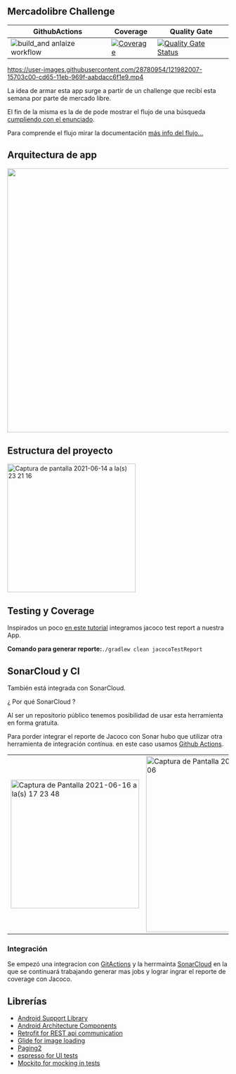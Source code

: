 ## Mercadolibre Challenge


| GithubActions | Coverage | Quality Gate|
|---------------|----------|-------------|
|![build_and anlaize workflow](https://github.com/RusinToustau/meli-challenge/actions/workflows/build_and_analyze.yml/badge.svg)|[![Coverage](https://sonarcloud.io/api/project_badges/measure?project=RusinToustau_meli-challenge&metric=coverage)](https://sonarcloud.io/dashboard?id=RusinToustau_meli-challenge)|[![Quality Gate Status](https://sonarcloud.io/api/project_badges/measure?project=RusinToustau_meli-challenge&metric=alert_status)](https://sonarcloud.io/dashboard?id=RusinToustau_meli-challenge)|


https://user-images.githubusercontent.com/28780954/121982007-15703c00-cd65-11eb-969f-aabdacc6f1e9.mp4

La idea de armar esta app surge a partir de un challenge que recibí esta semana por parte de mercado libre. 

El fin de la misma es la de de pode mostrar el flujo de una búsqueda [cumpliendo con el enunciado](https://github.com/RusinToustau/meli-challenge/blob/develop/docs/enunciado.md).

Para comprende el flujo mirar la documentación [más info del flujo...](https://github.com/RusinToustau/meli-challenge/blob/develop/docs/FLOW.md)


## Arquitectura de app

<img src="https://user-images.githubusercontent.com/28780954/121982153-5f592200-cd65-11eb-8ca6-837e42a42f2d.png" width="600">

## Estructura del proyecto

<img width="292" alt="Captura de pantalla 2021-06-14 a la(s) 23 21 16" src="https://user-images.githubusercontent.com/28780954/121983203-50736f00-cd67-11eb-9828-b48854d1995d.png">


## Testing y Coverage 

Inspirados un poco [en este tutorial](https://about.codecov.io/blog/code-coverage-for-android-development-using-kotlin-jacoco-github-actions-and-codecov/) integramos jacoco test report a nuestra App. 

**Comando para generar reporte:**`./gradlew clean jacocoTestReport`

## SonarCloud y CI

También está integrada con SonarCloud. 

¿ Por qué SonarCloud ?

Al ser un repositorio público tenemos posibilidad de usar esta herramienta en forma gratuita.  

Para porder integrar el reporte de Jacoco con Sonar hubo que utilizar otra herramienta de integración contínua. en este caso usamos [Github Actions](https://github.com/features/actions).


| |  |
| ------ | ------ |
| <img width="292" alt="Captura de Pantalla 2021-06-16 a la(s) 17 23 48" src="https://user-images.githubusercontent.com/28780954/122293398-584d2380-cecd-11eb-8a9a-c15a53cac867.png"> | <img width="400" alt="Captura de Pantalla 2021-06-16 a la(s) 18 16 06" src="https://user-images.githubusercontent.com/28780954/122295380-80d61d00-cecf-11eb-842a-60f95ff877bd.png"> |

### Integración

Se empezó una integracion con [GitActions](https://docs.github.com/es/actions) y la herrmainta [SonarCloud](https://sonarcloud.io/dashboard?id=RusinToustau_meli-challenge) en la que se continuará trabajando generar mas jobs y lograr ingrar el reporte de coverage con Jacoco. 


## Librerías
- [Android Support Library](https://developer.android.com/topic/libraries/support-library/index.html)
- [Android Architecture Components](https://developer.android.com/topic/libraries/architecture)
- [Retrofit for REST api communication](https://square.github.io/retrofit/)
- [Glide for image loading](https://github.com/bumptech/glide)
- [Paging2](https://developer.android.com/topic/libraries/architecture/paging)
- [espresso for UI tests](https://google.github.io/android-testing-support-library/docs/espresso/)
- [Mockito for mocking in tests](https://site.mockito.org/)

